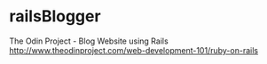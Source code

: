 # railsBlogger
The Odin Project - Blog Website using Rails
http://www.theodinproject.com/web-development-101/ruby-on-rails